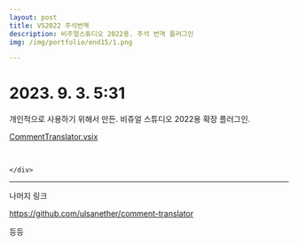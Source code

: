 ```yaml
---
layout: post
title: VS2022 주석번역
description: 비주얼스튜디오 2022용. 주석 번역 플러그인
img: /img/portfolio/end15/1.png

---
```



# 2023. 9. 3. 5:31


개인적으로 사용하기 위해서 만든. 
비쥬얼 스튜디오 2022용 확장 플러그인. 


[CommentTranslator.vsix](../../img/portfolio/end14/CommentTranslator.vsix)


<div class="img_row">
<img class="col two" src="{{ site.baseurl }} /img/portfolio/end14/1.png" alt="" title="example image"/>
<img class="col one" src="{{ site.baseurl }} /img/portfolio/end14/2.png" alt="" title="example image"/>

	</div>	

----------
나머지 링크 

https://github.com/ulsanether/comment-translator

등등
